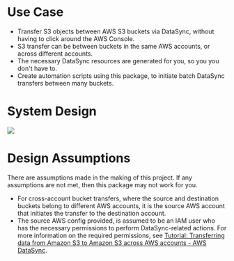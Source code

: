 # Use Case

- Transfer S3 objects between AWS S3 buckets via DataSync, without having to click around the AWS Console.
- S3 transfer can be between buckets in the same AWS accounts, or across different accounts.
- The necessary DataSync resources are generated for you, so you you don't have to.
- Create automation scripts using this package, to initiate batch DataSync transfers between many buckets.

# System Design

![](https://mermaid.ink/img/pako:eNp1UsFOwzAM_ZUop03q2IFbD0iIceRUEBLtDibxWLU2qRJHME37d5xkhQ62Hlrn9fnFfvZBKqtRlnLT2U-1BUfiedUYwY8nPs1msyp-5_N5RltTLysbnEIBRguNnloD1Foj3oPaIfmiacz9ayWUQ-0LsQKCam-UsENkMYKkbpbrLDfYrlX7un4ZNBBO5VglC54461OGd6qzqq4fHMaMUZ7pPpdV3QomJI0xJ8peSZo2cCGTwO8upZED4zfoEmEk4xfyHY_8DoTXSDZQvZwoOcx1-9EST3ZIttshuT6ZhlgseABDiMEdR-NI0jHbdAZlr86gkxVTLxMeSzwz6w-a1f9LREZCY_O_NsRKudOxVA5_us-VcXeykD26HlrN-3eI_xtJW-yxkSWHGtyukY05Mg8C2eiXLMkFLGRI67Jq4cNBL8sNdJ5R1C1Z95QXOu11IQcwb9aOnOM37u77tg?type=png)

# Design Assumptions

There are assumptions made in the making of this project. If any assumptions
are not met, then this package may not work for you.

- For cross-account bucket transfers, where the source and destination buckets
  belong to different AWS accounts, it is the source AWS account that initiates
  the transfer to the destination account.
- The source AWS config provided, is assumed to be an IAM user who has the
  necessary permissions to perform DataSync-related actions. For more
  information on the required permissions, see [Tutorial: Transferring data from Amazon S3 to Amazon S3 across AWS accounts - AWS DataSync][1].

[1]: https://docs.aws.amazon.com/datasync/latest/userguide/tutorial_s3-s3-cross-account-transfer.html#awsui-tabs-1-9159-user-permissions-2